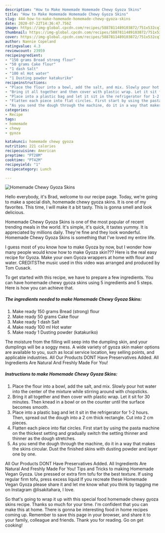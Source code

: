 ```yaml
---
description: "How to Make Homemade Homemade Chewy Gyoza Skins"
title: "How to Make Homemade Homemade Chewy Gyoza Skins"
slug: 444-how-to-make-homemade-homemade-chewy-gyoza-skins
date: 2020-07-22T14:36:47.756Z
image: https://img-global.cpcdn.com/recipes/5887811489103872/751x532cq70/homemade-chewy-gyoza-skins-recipe-main-photo.jpg
thumbnail: https://img-global.cpcdn.com/recipes/5887811489103872/751x532cq70/homemade-chewy-gyoza-skins-recipe-main-photo.jpg
cover: https://img-global.cpcdn.com/recipes/5887811489103872/751x532cq70/homemade-chewy-gyoza-skins-recipe-main-photo.jpg
author: Nannie Copeland
ratingvalue: 4.3
reviewcount: 23959
recipeingredient:
- "150 grams Bread strong flour"
- "50 grams Cake flour"
- "1 dash Salt"
- "100 ml Hot water"
- "1 Dusting powder katakuriko"
recipeinstructions:
- "Place the flour into a bowl, add the salt, and mix. Slowly pour hot water into the center of the mixture while stirring around with chopsticks."
- "Bring it all together and then cover with plastic wrap. Let it sit for 30 minutes. Then knead in a bowl or on the counter until the surface becomes smooth."
- "Place into a plastic bag and let it sit in the refrigerator for 1-2 hours. Then, spread out the dough into a 2 cm thick rectangle. Cut into 2 cm pieces."
- "Flatten each piece into flat circles. First start by using the pasta machine on the thickest setting and gradually switch the setting thinner and thinner as the dough stretches."
- "As you send the dough through the machine, do it in a way that makes the skins circular. Dust the finished skins with dusting powder and layer one by one."
categories:
- Recipe
tags:
- homemade
- chewy
- gyoza

katakunci: homemade chewy gyoza 
nutrition: 221 calories
recipecuisine: American
preptime: "PT28M"
cooktime: "PT42M"
recipeyield: "1"
recipecategory: Lunch

---
```



![Homemade Chewy Gyoza Skins](https://img-global.cpcdn.com/recipes/5887811489103872/751x532cq70/homemade-chewy-gyoza-skins-recipe-main-photo.jpg)

Hello everybody, it's Brad, welcome to our recipe page. Today, we're going to make a special dish, homemade chewy gyoza skins. It is one of my favorites. This time, I will make it a bit tasty. This is gonna smell and look delicious.

Homemade Chewy Gyoza Skins is one of the most popular of recent trending meals in the world. It's simple, it's quick, it tastes yummy. It is appreciated by millions daily. They're fine and they look wonderful. Homemade Chewy Gyoza Skins is something that I've loved my entire life.

I guess most of you know how to make Gyoza by now, but I wonder how many people would know how to make Gyoza skin??? Here is the real easy recipe for Gyoza. Make your own Gyoza wrappers at home with flour and water. CREDITSThe music used in this video was arranged and produced by Tom Cusack.


To get started with this recipe, we have to prepare a few ingredients. You can have homemade chewy gyoza skins using 5 ingredients and 5 steps. Here is how you can achieve that.

<!--inarticleads1-->

##### The ingredients needed to make Homemade Chewy Gyoza Skins:

1. Make ready 150 grams Bread (strong) flour
1. Make ready 50 grams Cake flour
1. Make ready 1 dash Salt
1. Make ready 100 ml Hot water
1. Make ready 1 Dusting powder (katakuriko)


The moisture from the filling will seep into the dumpling skin, and your dumplings will be a soggy mess. A wide variety of gyoza skin maker options are available to you, such as local service location, key selling points, and applicable industries. All Our Products DONT Have Preservatives Added. All Ingredients Are Natural And Freshly Made For You! 

<!--inarticleads2-->

##### Instructions to make Homemade Chewy Gyoza Skins:

1. Place the flour into a bowl, add the salt, and mix. Slowly pour hot water into the center of the mixture while stirring around with chopsticks.
1. Bring it all together and then cover with plastic wrap. Let it sit for 30 minutes. Then knead in a bowl or on the counter until the surface becomes smooth.
1. Place into a plastic bag and let it sit in the refrigerator for 1-2 hours. Then, spread out the dough into a 2 cm thick rectangle. Cut into 2 cm pieces.
1. Flatten each piece into flat circles. First start by using the pasta machine on the thickest setting and gradually switch the setting thinner and thinner as the dough stretches.
1. As you send the dough through the machine, do it in a way that makes the skins circular. Dust the finished skins with dusting powder and layer one by one.


All Our Products DONT Have Preservatives Added. All Ingredients Are Natural And Freshly Made For You! Tips and Tricks to making Homemade Vegan Gyoza. Use pressed or extra firm tofu for the best texture. If using regular firm tofu, press excess liquid If you recreate these Homemade Vegan Gyoza please share it and let me know what you think by tagging me on Instagram @lisakitahara, I love. 

So that's going to wrap it up with this special food homemade chewy gyoza skins recipe. Thanks so much for your time. I'm confident that you can make this at home. There is gonna be interesting food in home recipes coming up. Remember to save this page in your browser, and share it to your family, colleague and friends. Thank you for reading. Go on get cooking!
